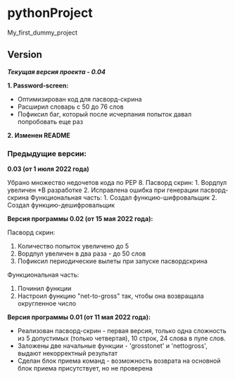 # pythonProject
 My_first_dummy_project
## Version
***Текущая версия проекта - 0.04***

**1. Password-screen:**
- Оптимизирован код для пасворд-скрина
- Расширил словарь с 50 до 76 слов
- Пофиксил баг, который после исчерпания попыток давал попробовать еще раз

**2. Изменен README**
 ### Предыдущие версии:
**0.03 (от 1 июля 2022 года)**

Убрано множество недочетов кода по PEP 8.
Пасворд скрин:
    1. Вордпул увеличен *В разработке
    2. Исправлена ошибка при генерации пасворд-скрина
Функциональная часть:
    1. Создал функцию-шифровальщик
    2. Создал функцию-дешифровальщик


**Версия программы 0.02 (от 15 мая 2022 года):**

Пасворд скрин:
1. Количество попыток увеличено до 5
2. Вордпул увеличен в два раза - до 50 слов
3. Пофиксил периодические вылеты при запуске пасвордскрина

Функциональная часть:
1. Починил функции
2. Настроил функцию "net-to-gross" так, чтобы она возвращала округленное число

**Версия программы 0.01 (от 11 мая 2022 года):**

* Реализован пасворд-скрин - первая версия, только одна сложность из 5 допустимых (только четвертая), 10 строк, 24 слова в пуле слов.
* Заложены две начальные функции - 'grosstonet' и 'nettogross', выдают некорректный результат
* Сделан блок приема команд - возможность возврата на основной блок приема присутствует, но не проверена